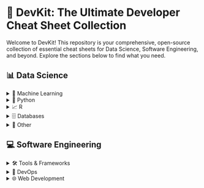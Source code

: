 # 🚀 DevKit: The Ultimate Developer Cheat Sheet Collection

Welcome to DevKit! This repository is your comprehensive, open-source collection of essential cheat sheets for Data Science, Software Engineering, and beyond. Explore the sections below to find what you need.

## 📊 Data Science

<details>
<summary>🧠 Machine Learning</summary>
<ul>
<li><a href="https://github.com/user-attachments/assets/4acc0019-1b4c-4ec9-97e8-9df296b7518b">Neural Network Optimization & Transformers Cheat Sheet</a> / <a href="https://github.com/user-attachments/files/21928000/NN.Optimization.Types.Transformers.Cheat.Sheet.pdf">PDF Download</a></li>
</ul>
</details>

<details>
<summary>🐍 Python</summary>
<ul>
<li><a href="https://github.com/user-attachments/assets/4acc0019-1b4c-4ec9-97e8-9df296b7518b">Neural Network Optimization & Transformers Cheat Sheet</a> / <a href="https://github.com/user-attachments/files/21928000/NN.Optimization.Types.Transformers.Cheat.Sheet.pdf">PDF Download</a></li>
</ul>
</details>

<details>
<summary>📈 R</summary>
<ul>
<li><a href="https://github.com/user-attachments/assets/4acc0019-1b4c-4ec9-97e8-9df296b7518b">Neural Network Optimization & Transformers Cheat Sheet</a> / <a href="https://github.com/user-attachments/files/21928000/NN.Optimization.Types.Transformers.Cheat.Sheet.pdf">PDF Download</a></li>
</ul>
</details>

<details>
<summary>🗄️ Databases</summary>
<ul>
<li><a href="https://github.com/user-attachments/assets/4acc0019-1b4c-4ec9-97e8-9df296b7518b">Neural Network Optimization & Transformers Cheat Sheet</a> / <a href="https://github.com/user-attachments/files/21928000/NN.Optimization.Types.Transformers.Cheat.Sheet.pdf">PDF Download</a></li>
</ul>
</details>

<details>
<summary>🔬 Other</summary>
<ul>
<li><a href="https://github.com/user-attachments/assets/4acc0019-1b4c-4ec9-97e8-9df296b7518b">Neural Network Optimization & Transformers Cheat Sheet</a> / <a href="https://github.com/user-attachments/files/21928000/NN.Optimization.Types.Transformers.Cheat.Sheet.pdf">PDF Download</a></li>
</ul>
</details>

## 💻 Software Engineering

<details>
<summary>🛠️ Tools & Frameworks</summary>
<ul>
<li><a href="https://github.com/user-attachments/assets/4acc0019-1b4c-4ec9-97e8-9df296b7518b">Neural Network Optimization & Transformers Cheat Sheet</a> / <a href="https://github.com/user-attachments/files/21928000/NN.Optimization.Types.Transformers.Cheat.Sheet.pdf">PDF Download</a></li>
</ul>
</details>

<details>
<summary>🤖 DevOps</summary>
<ul>
<li><a href="https://github.com/user-attachments/assets/4acc0019-1b4c-4ec9-97e8-9df296b7518b">Neural Network Optimization & Transformers Cheat Sheet</a> / <a href="https://github.com/user-attachments/files/21928000/NN.Optimization.Types.Transformers.Cheat.Sheet.pdf">PDF Download</a></li>
</ul>
</details>

<details>
<summary>🌐 Web Development</summary>
<ul>
<li><a href="https://github.com/user-attachments/assets/4acc0019-1b4c-4ec9-97e8-9df296b7518b">Neural Network Optimization & Transformers Cheat Sheet</a> / <a href="https://github.com/user-attachments/files/21928000/NN.Optimization.Types.Transformers.Cheat.Sheet.pdf">PDF Download</a></li>
</ul>
</details>
